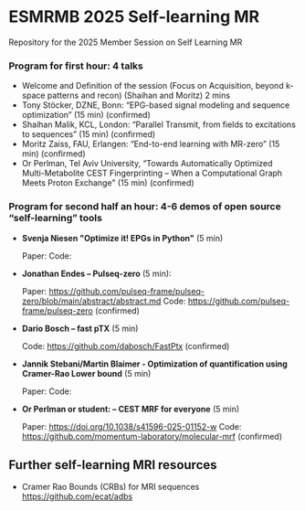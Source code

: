 # ESMRMB 2025 Self-learning MR
Repository for the 2025 Member Session on Self Learning MR

### Program for first hour: 4 talks
- Welcome and Definition of the session (Focus on Acquisition, beyond k-space patterns and recon) (Shaihan and Moritz) 2 mins
- Tony Stöcker, DZNE, Bonn: “EPG-based signal modeling and sequence optimization” (15 min) (confirmed)
- Shaihan Malik, KCL, London: “Parallel Transmit, from fields to excitations to sequences” (15 min) (confirmed)
- Moritz Zaiss, FAU, Erlangen: “End-to-end learning with MR-zero” (15 min) (confirmed)
- Or Perlman, Tel Aviv University, “Towards Automatically Optimized Multi-Metabolite CEST Fingerprinting – When a Computational Graph Meets Proton Exchange" (15 min) (confirmed)

### Program for second half an hour: 4-6 demos of open source “self-learning” tools

- **Svenja Niesen  "Optimize it! EPGs in Python"** (5 min)

  Paper: Code:
  
- **Jonathan Endes – Pulseq-zero** (5 min):
  
  Paper: https://github.com/pulseq-frame/pulseq-zero/blob/main/abstract/abstract.md Code: https://github.com/pulseq-frame/pulseq-zero  (confirmed)
- **Dario Bosch – fast pTX** (5 min)

  Code: https://github.com/dabosch/FastPtx  (confirmed)
  
- **Jannik Stebani/Martin Blaimer - Optimization of quantification using Cramer-Rao Lower bound** (5 min)

   Paper: Code:
  
- **Or Perlman or student: – CEST MRF for everyone** (5 min)

  Paper:  https://doi.org/10.1038/s41596-025-01152-w  Code:  https://github.com/momentum-laboratory/molecular-mrf  (confirmed)



 ## Further self-learning MRI resources

-  Cramer Rao Bounds (CRBs) for MRI sequences   https://github.com/ecat/adbs


